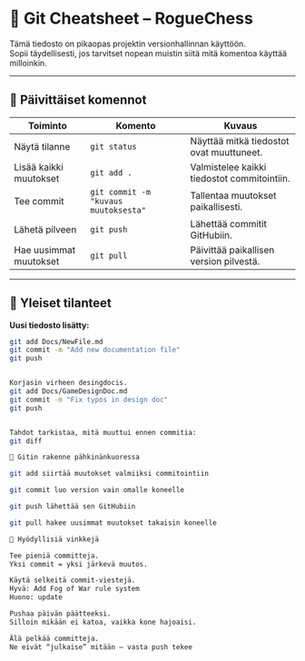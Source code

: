 # 🧭 Git Cheatsheet – RogueChess

Tämä tiedosto on pikaopas projektin versionhallinnan käyttöön.  
Sopii täydellisesti, jos tarvitset nopean muistin siitä mitä komentoa käyttää milloinkin.

---

## 🔹 Päivittäiset komennot

| Toiminto | Komento | Kuvaus |
|-----------|----------|--------|
| Näytä tilanne | `git status` | Näyttää mitkä tiedostot ovat muuttuneet. |
| Lisää kaikki muutokset | `git add .` | Valmistelee kaikki tiedostot commitointiin. |
| Tee commit | `git commit -m "kuvaus muutoksesta"` | Tallentaa muutokset paikallisesti. |
| Lähetä pilveen | `git push` | Lähettää commitit GitHubiin. |
| Hae uusimmat muutokset | `git pull` | Päivittää paikallisen version pilvestä. |

---

## 🔹 Yleiset tilanteet

**Uusi tiedosto lisätty:**  
```bash
git add Docs/NewFile.md
git commit -m "Add new documentation file"
git push


Korjasin virheen desingdocis.
git add Docs/GameDesignDoc.md
git commit -m "Fix typos in design doc"
git push


Tahdot tarkistaa, mitä muuttui ennen commitia:
git diff

🔹 Gitin rakenne pähkinänkuoressa

git add siirtää muutokset valmiiksi commitointiin

git commit luo version vain omalle koneelle

git push lähettää sen GitHubiin

git pull hakee uusimmat muutokset takaisin koneelle

🔹 Hyödyllisiä vinkkejä

Tee pieniä committeja.
Yksi commit = yksi järkevä muutos.

Käytä selkeitä commit-viestejä.
Hyvä: Add Fog of War rule system
Huono: update

Pushaa päivän päätteeksi.
Silloin mikään ei katoa, vaikka kone hajoaisi.

Älä pelkää committeja.
Ne eivät “julkaise” mitään — vasta push tekee